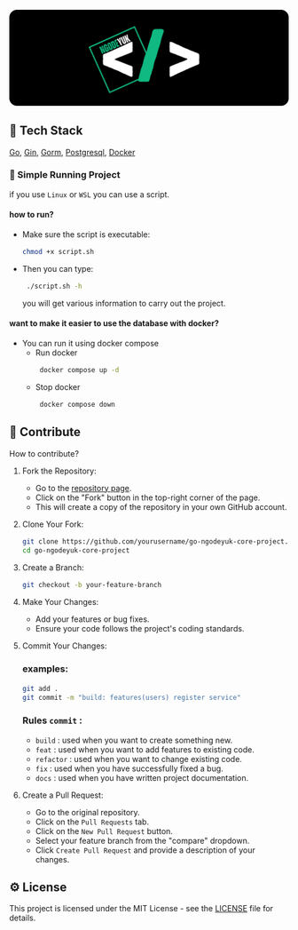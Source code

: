 <p align="center"><img src=".github/assets/banner.png" width="728" alt="banner"></p>

## 🚀 Tech Stack
  [Go](https://go.dev/), [Gin](https://gin-gonic.com/), [Gorm](https://gorm.io/index.html), [Postgresql](https://www.postgresql.org/), [Docker](https://www.docker.com/)

<!-- ## 📖 Structure

Know folder structure of this application first :
[structure](./docs/structure.md).
For api specs, you can see it [here](/docs/specs/readme.md) -->

### 🧞 Simple Running Project

if you use `Linux` or `WSL` you can use a script.

#### how to run?

- Make sure the script is executable:
  ```bash
  chmod +x script.sh
  ```
- Then you can type:
  ```bash
   ./script.sh -h
  ```
  you will get various information to carry out the project.

#### want to make it easier to use the database with docker?
- You can run it using docker compose
   - Run docker
     ```bash
      docker compose up -d
      ```
   - Stop docker
     ```bash
      docker compose down
      ```


## 🚀 Contribute

How to contribute?
1. Fork the Repository:
   - Go to the [repository page](https://github.com/ngodeyuk/go-ngodeyuk-core-project).
   - Click on the "Fork" button in the top-right corner of the page.
   - This will create a copy of the repository in your own GitHub account.
  
2. Clone Your Fork:
   ```bash
   git clone https://github.com/yourusername/go-ngodeyuk-core-project.git
   cd go-ngodeyuk-core-project
   ```

3. Create a Branch:
   ```bash
   git checkout -b your-feature-branch
   ```

4. Make Your Changes:
   - Add your features or bug fixes.
   - Ensure your code follows the project's coding standards.

5. Commit Your Changes:
   ### examples:
   ```sh
   git add .
   git commit -m "build: features(users) register service"
   ```
   ### Rules `commit` :
   - `build` : used when you want to create something new.
   - `feat` : used when you want to add features to existing code.
   - `refactor` : used when you want to change existing code.
   - `fix` : used when you have successfully fixed a bug.
   - `docs` : used when you have written project documentation.
  
6. Create a Pull Request:
   - Go to the original repository.
   - Click on the `Pull Requests` tab.
   - Click on the `New Pull Request` button.
   - Select your feature branch from the "compare" dropdown.
   - Click `Create Pull Request` and provide a description of your changes.
  
## ⚙️ License

This project is licensed under the MIT License - see the [LICENSE](/LICENSE) file for details.